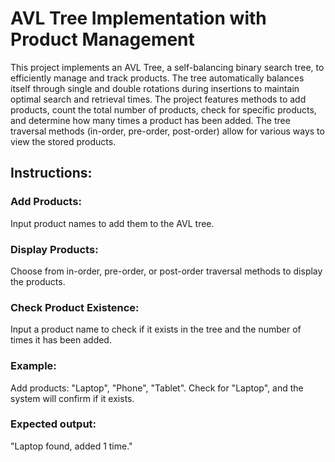 # AVL Tree Implementation with Product Management

This project implements an AVL Tree, a self-balancing binary search tree, to efficiently manage and track products. The tree automatically balances itself through single and double rotations during insertions to maintain optimal search and retrieval times. The project features methods to add products, count the total number of products, check for specific products, and determine how many times a product has been added. The tree traversal methods (in-order, pre-order, post-order) allow for various ways to view the stored products.

## Instructions:

### Add Products:

Input product names to add them to the AVL tree.

### Display Products:

Choose from in-order, pre-order, or post-order traversal methods to display the products.

### Check Product Existence:

Input a product name to check if it exists in the tree and the number of times it has been added.

### Example:

Add products: "Laptop", "Phone", "Tablet".
Check for "Laptop", and the system will confirm if it exists.

### Expected output: 

"Laptop found, added 1 time."
